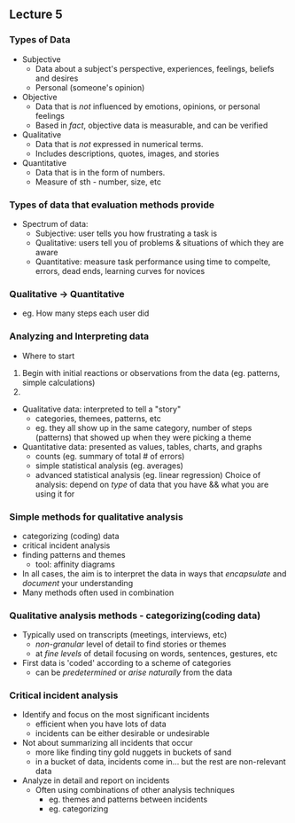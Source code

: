 ## Lecture 5

### Types of Data
- Subjective
    - Data about a subject's perspective, experiences, feelings, beliefs and desires
    - Personal (someone's opinion)
- Objective
    - Data that is _not_ influenced by emotions, opinions, or personal feelings
    - Based in _fact_, objective data is measurable, and can be verified
- Qualitative
    - Data that is _not_ expressed in numerical terms.
    - Includes descriptions, quotes, images, and stories
- Quantitative
    - Data that is in the form of numbers.
    - Measure of sth - number, size, etc

### Types of data that evaluation methods provide
- Spectrum of data: 
    - Subjective: user tells you how frustrating a task is 
    - Qualitative: users tell you of problems & situations of which they are aware
    - Quantitative: measure task performance using time to compelte, errors, dead ends, learning curves for novices

### Qualitative -> Quantitative
- eg. How many steps each user did 


### Analyzing and Interpreting data
- Where to start
1) Begin with initial reactions or observations from the data (eg. patterns, simple calculations)
2) 
- Qualitative data: interpreted to tell a "story"
    - categories, themees, patterns, etc
    - eg. they all show up in the same category, number of steps (patterns) that showed up when they were picking a theme
- Quantitative data: presented as values, tables, charts, and graphs
    - counts (eg. summary of total # of errors)
    - simple statistical analysis (eg. averages)
    - advanced statistical analysis (eg. linear regression)
Choice of analysis: depend on _type_ of data that you have && what you are using it for 

### Simple methods for qualitative analysis
- categorizing (coding) data
- critical incident analysis
- finding patterns and themes 
    - tool: affinity diagrams
- In all cases, the aim is to interpret the data in ways that _encapsulate_ and _document_ your understanding
- Many methods often used in combination

### Qualitative analysis methods - categorizing(coding data)
- Typically used on transcripts (meetings, interviews, etc)
    - _non-granular_ level of detail to find stories or themes
    - at _fine levels_ of detail focusing on words, sentences, gestures, etc
- First data is 'coded' according to a scheme of categories
    - can be _predetermined_ or _arise naturally_ from the data

### Critical incident analysis
- Identify and focus on the most significant incidents
    - efficient when you have lots of data
    - incidents can be either desirable or undesirable
- Not about summarizing all incidents that occur
    - more like finding tiny gold nuggets in buckets of sand
    - in a bucket of data, incidents come in... but the rest are non-relevant data
- Analyze in detail and report on incidents
    - Often using combinations of other analysis techniques
        - eg. themes and patterns between incidents
        - eg. categorizing 

